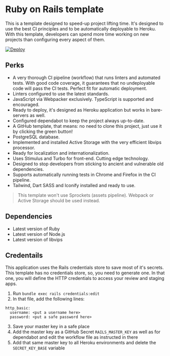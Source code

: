 # Ruby on Rails template

This is a template designed to speed-up project lifting time. It's designed to use the best CI principles and to be automatically deployable to Heroku. With this template, developers can spend more time working on new projects than configuring every aspect of them.

[![Deploy](https://www.herokucdn.com/deploy/button.svg)](https://heroku.com/deploy)

## Perks

  - A very thorough CI pipeline (workflow) that runs linters and automated tests. With good code coverage, it guarantees that no undeployable code will pass the CI tests. Perfect fit for automatic deployment.
  - Linters configured to use the latest standards.
  - JavaScript via Webpacker exclusively. TypeScript is supported and encouraged.
  - Ready to deploy, it's designed as Heroku application but works in bare-servers as well.
  - Configured dependabot to keep the project always up-to-date.
  - A GitHub template, that means: no need to clone this project, just use it by clicking the green button!
  - PostgreSQL database.
  - Implemented and installed Active Storage with the very efficient libvips processor.
  - Ready for localization and internationalization.
  - Uses Stimulus and Turbo for front-end. Cutting edge technology.
  - Designed to stop developers from sticking to ancient and vulnerable old dependencies.
  - Supports automatically running tests in Chrome and Firefox in the CI pipeline.
  - Tailwind, Dart SASS and Iconify installed and ready to use.

> This template won't use Sprockets (assets pipeline). Webpack or Active Storage should be used instead.

## Dependencies

- Latest version of Ruby
- Latest version of Node.js
- Latest version of libvips

## Credentails

This application uses the Rails credentials store to save most of it's secrets. This template has no credentials store, so, you need to generate one. In that one, you will define the HTTP credentials to access your review and staging apps.

1. Run `bundle exec rails credentials:edit`
2. In that file, add the following lines:
  ```
  http_basic:
    username: <put a username here>
    password: <put a safe password here>
  ```
3. Save your master key in a safe place
4. Add the master key as a GitHub Secret `RAILS_MASTER_KEY` as well as for dependabot and edit the workflow file as instructed in there
5. Add that same master key to all Heroku environments and delete the `SECRET_KEY_BASE` variable
